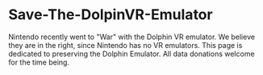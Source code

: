# Save-The-DolpinVR-Emulator
Nintendo recently went to "War" with the Dolphin VR emulator. We believe they are in the right, since Nintendo has no VR emulators. This page is dedicated to preserving the Dolphin Emulator. All data donations welcome for the time being.
